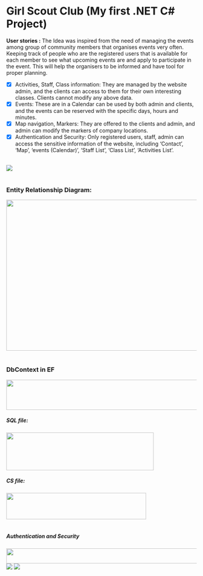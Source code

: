 # Girl Scout Club (My first .NET C# Project)


**User stories :**
The Idea was inspired from the need of managing the events among group of community members that organises events very often. Keeping track of people who are the registered users that is available for each member to see what upcoming events are and apply to participate in the event. This will help the organisers to be informed and have tool for proper planning.
- [x] Activities, Staff, Class information: 
They are managed by the website admin, and the clients can access to them for their own interesting classes. Clients cannot modify any above data.
- [x] Events: 
These are in a Calendar can be used by both admin and clients, and the events can be reserved with the specific days, hours and minutes.
- [x] Map navigation, Markers:
They are offered to the clients and admin, and admin can modify the markers of company locations.
- [x] Authentication and Security: 
Only registered users, staff, admin can access the sensitive information of the website, including ‘Contact’, ‘Map’, ‘events (Calendar)’, ‘Staff List’, ‘Class List’, ‘Activities List’. 
</br></br>
<img src="https://user-images.githubusercontent.com/44200835/67093730-0470cf80-f1fe-11e9-9149-708a4040ca1a.png">
</br></br>
<h3>Entity Relationship Diagram: </h3>
<img src="https://user-images.githubusercontent.com/44200835/67093223-dd65ce00-f1fc-11e9-8577-150a58bee269.png" width="550" height="400">
</br></br>
<h3>DbContext in EF</h3>
<img src="https://user-images.githubusercontent.com/44200835/67094804-400c9900-f200-11e9-83f3-e5e90c5fb4b4.png" width="600" height="80">
<h5>SQL file:</h5>
<img src="https://user-images.githubusercontent.com/44200835/67094359-6ed63f80-f1ff-11e9-9675-2a74d5496a50.png" width="390" height="100">
<h5>CS file:</h5>
<img src="https://user-images.githubusercontent.com/44200835/67094364-71d13000-f1ff-11e9-9f77-9c094d3d9610.png" width="370" height="70">
</br></br>
<h5>Authentication and Security</h5>
<img src="https://user-images.githubusercontent.com/44200835/67095200-14d67980-f201-11e9-827e-4429b389b3d8.png" width="600" height="40">
<img src="https://user-images.githubusercontent.com/44200835/67095210-1bfd8780-f201-11e9-836d-71ad65356d73.png">
<img src="https://user-images.githubusercontent.com/44200835/67095213-1e5fe180-f201-11e9-888a-018f14361962.png">

